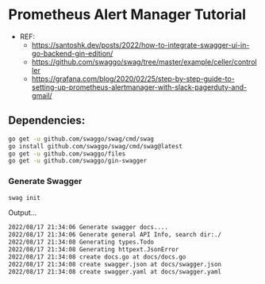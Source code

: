 # Prometheus Alert Manager Tutorial

- REF:
  - https://santoshk.dev/posts/2022/how-to-integrate-swagger-ui-in-go-backend-gin-edition/
  - https://github.com/swaggo/swag/tree/master/example/celler/controller
  - https://grafana.com/blog/2020/02/25/step-by-step-guide-to-setting-up-prometheus-alertmanager-with-slack-pagerduty-and-gmail/

## Dependencies:

```bash
go get -u github.com/swaggo/swag/cmd/swag
go install github.com/swaggo/swag/cmd/swag@latest
go get -u github.com/swaggo/files
go get -u github.com/swaggo/gin-swagger
```

### Generate Swagger

```bash
swag init
```

Output...

```bash
2022/08/17 21:34:06 Generate swagger docs....
2022/08/17 21:34:06 Generate general API Info, search dir:./
2022/08/17 21:34:08 Generating types.Todo
2022/08/17 21:34:08 Generating httpext.JsonError
2022/08/17 21:34:08 create docs.go at docs/docs.go
2022/08/17 21:34:08 create swagger.json at docs/swagger.json
2022/08/17 21:34:08 create swagger.yaml at docs/swagger.yaml
```